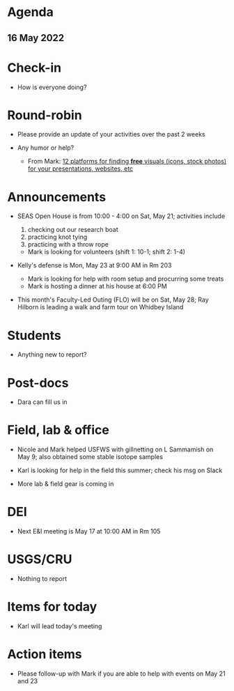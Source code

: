 # Agenda

## 16 May 2022


# Check-in

* How is everyone doing?


# Round-robin

* Please provide an update of your activities over the past 2 weeks

* Any humor or help?
    * From Mark: [12 platforms for finding **free** visuals (icons, stock photos) for your presentations, websites, etc](https://twitter.com/rodriguesjm6/status/1476580189316562953)


# Announcements

* SEAS Open House is from 10:00 - 4:00 on Sat, May 21; activities include
    1) checking out our research boat 
    2) practicing knot tying
    3) practicing with a throw rope
    - Mark is looking for volunteers (shift 1: 10-1; shift 2: 1-4)

* Kelly's defense is Mon, May 23 at 9:00 AM in Rm 203
    - Mark is looking for help with room setup and procurring some treats
    - Mark is hosting a dinner at his house at 6:00 PM

* This month's Faculty-Led Outing (FLO) will be on Sat, May 28; Ray Hilborn is leading a walk and farm tour on Whidbey Island


# Students

* Anything new to report?


# Post-docs

* Dara can fill us in


# Field, lab & office

* Nicole and Mark helped USFWS with gillnetting on L Sammamish on May 9; also obtained some stable isotope samples

* Karl is looking for help in the field this summer; check his msg on Slack

* More lab & field gear is coming in


# DEI

* Next E&I meeting is May 17 at 10:00 AM in Rm 105


# USGS/CRU

* Nothing to report


# Items for today

* Karl will lead today's meeting


# Action items

* Please follow-up with Mark if you are able to help with events on May 21 and 23

